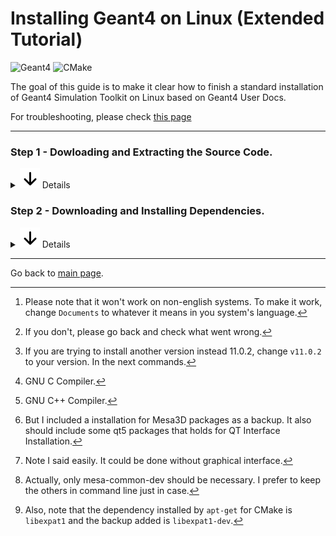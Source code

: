 # Installing Geant4 on Linux (Extended Tutorial)

![Geant4](https://custom-icon-badges.herokuapp.com/badge/-Geant4-lightgrey?logo=g4logo)
![CMake](https://img.shields.io/badge/CMake-%23008FBA.svg?style=for-the-badge&logo=cmake&logoColor=white&style=flat)

The goal of this guide is to make it clear how to finish a standard installation of Geant4 Simulation Toolkit on Linux based on Geant4 User Docs. 

For troubleshooting, please check [this page](https://araujoarthur.github.io/geant4-learning-resources/troubleshooting)

---
### Step 1 - Dowloading and Extracting the Source Code.
<details><summary><img src="assets/arrow-down.svg"/> Details</summary>
<p>
The first step is to get Geant4's source code from their [official website](https://geant4.web.cern.ch/support/download).

After you have it on your computer, open your terminal and type[^1]:
[^1]: Please note that it won't work on non-english systems. To make it work, change `Documents` to whatever it means in you system's language.
```bash
    cd && mkdir ~/Documents/Geant4 -p && cd ~/Documents/Geant4
```
If you run `pwd` on your terminal, you should see something like[^2]:
[^2]:If you don't, please go back and check what went wrong.

```bash
/home/YOUR-USERNAME/Documents/Geant4
```
If you reached this directory, you can run[^3]:

```bash
cp ~/Downloads/geant4-v11.0.2.tar.gz . && tar -xf geant-v11.0.2.tar.gz
```
Here you must have in your `home/YOUR-USERNAME/Geant4` folder a file called `geant4-v11.0.2.tar.gz` and a folder called `geant4-v11.0.2`. Create a new folder called `geant4-v11.0.2-build` and change directory to it by running:
```bash
mkdir geant4-v11.0.2-build && cd geant4-v11.0.2-build
```

You're ready for Step 2.

[^3]:If you are trying to install another version instead 11.0.2, change `v11.0.2` to your version. In the next commands.
</p>
</details>

### Step 2 - Downloading and Installing Dependencies.

<details><summary><img src="assets/arrow-down.svg"/> Details</summary>
<p>

#### Dependency List
To successfuly compile and run examples in Geant4, you need to:

1. Prepare to build its libraries;
2. Actually build Geant4 libraries from source;
3. Prepare to build a Geant4 example, and
4. Actually build a Geant4 example.

To complete each task we need:

- **CMake**: Used to prepare build files for your environment using directives found in `CMakeLists.txt` files. This one is installed by running:

```bash
sudo apt-get install cmake
```
___

- **Compiler**: The binary that will translate our source code in build units and these in **S**hared **O**bjects (`.so`) (equivalent to **D**ynamic-**L**ink **L**ibrary (`.dll`) files in Windows). I usually install both `gcc`[^4] and `g++`[^5] (the one that better fit the compilation process for Geant4). Finally, to make sure we won't run into problems while compiling the source code and if we are in a Debian-based distribution of Linux, we could install those through `build-essential` package. If you are not in a Debian-based distribution of Linux, you might need to install each build-essential dependency separately.

<details><summary><img src="assets/arrow-down.svg"/> Command for Debian-based Distributions (such as Ubuntu, Linux Mint, elementaryOS, etc.)</summary>
<p>

```bash
sudo apt-get install build-essential 
```
</p>
</details>

<details><summary><img src="assets/arrow-down.svg"/> Command for non-Debian-based Distributions (Fedora, CentOS, etc.)</summary>
<p>

*I am not sure it will work, needs test. If you run into problem even using those, please [open an Issue](https://github.com/araujoarthur/geant4-learning-resources/issues)*
```bash
sudo [Package Tool Installation Command] libc6-dev libc-dev gcc g++ make
```
Package Tool Installation Commands:

| Distro      | Command |
| ----------- | ----------- |
| RHEL-Based  | `yum install` or `dnf install`      |
| Arch-Based | `pacman -S` |
| Debian-Based | `apt-get install` |

</p>
</details>

___

- **Graphical Interface**: Here we come to a point where this guide and your needs might diverge. I use as standard for visualization the `QT Interface`. You might want/need to use OpenGL, however I won't cover it[^6]. The graphical interface is used to check visualizations of the output of your simulations (instead of just data flowing in terminal) and to interact easily with the simulation via [Geant4 Intercomms](https://geant4-userdoc.web.cern.ch/UsersGuides/ForApplicationDeveloper/html/GettingStarted/graphicalUserInterface.html?highlight=intercoms)[^7]. To install the needed packages, run[^8]:

```bash
    sudo apt-get install mesa-common-dev qtbase5-dev qt3d5-dev libqt53dcore5 libqt53dextras5 libqt53dextras5
```

___

- **Expat XML Parser**: Dependency for CMake for XML Parsing. I don't really know why CMake uses Expat but even when installing cmake with `apt-get` I got the error of a missing Expat package, so I would also run the install command for this one as a backup[^9].

```bash
sudo apt-get install libexpat1-dev
```
With those installed, you should be ready for Step 3. (If you ran into problems, please [open an issue](https://github.com/araujoarthur/geant4-learning-resources/issues)).

[^4]:GNU C Compiler.
[^5]:GNU C++ Compiler.
[^6]:But I included a installation for Mesa3D packages as a backup. It also should include some qt5 packages that holds for QT Interface Installation.
[^7]:Note I said easily. It could be done without graphical interface.
[^8]:Actually, only mesa-common-dev should be necessary. I prefer to keep the others in command line just in case.
[^9]:Also, note that the dependency installed by `apt-get` for CMake is `libexpat1` and the backup added is `libexpat1-dev`.
</p>
</details>



---
Go back to [main page](https://araujoarthur.github.io/geant4-learning-resources/).
